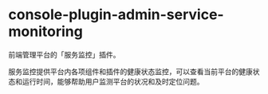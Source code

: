 # console-plugin-admin-service-monitoring

前端管理平台的「服务监控」插件。

服务监控提供平台内各项组件和插件的健康状态监控，可以查看当前平台的健康状态和运行时间，能够帮助用户监测平台的状况和及时定位问题。
